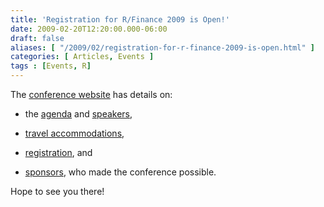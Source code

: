 ```yaml
---
title: 'Registration for R/Finance 2009 is Open!'
date: 2009-02-20T12:20:00.000-06:00
draft: false
aliases: [ "/2009/02/registration-for-r-finance-2009-is-open.html" ]
categories: [ Articles, Events ]
tags : [Events, R]
---
```


The [conference website](http://rinfinance.quantmod.com/) has details on:  

*   the [agenda](http://rinfinance.quantmod.com/agenda) and [speakers](http://rinfinance.quantmod.com/speakers),  
    
*   [travel accommodations](http://rinfinance.quantmod.com/travel),  
    
*   [registration](http://rinfinance.quantmod.com/register/), and  
    
*   [sponsors](http://rinfinance.quantmod.com/sponsors), who made the conference possible.  
    

Hope to see you there!